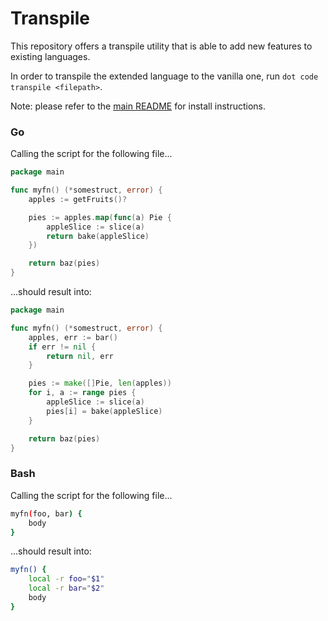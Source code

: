 # Transpile

This repository offers a transpile utility that is able to add new features to existing languages.

In order to transpile the extended language to the vanilla one, run `dot code transpile <filepath>`.

Note: please refer to the [main README](https://github.com/denisidoro/dotfiles/blob/master/README.md) for install instructions.

### Go

Calling the script for the following file...
```go
package main

func myfn() (*somestruct, error) {
    apples := getFruits()?

    pies := apples.map(func(a) Pie {
        appleSlice := slice(a)
		return bake(appleSlice)
	})

    return baz(pies)
}
```

...should result into:
```go
package main

func myfn() (*somestruct, error) {
    apples, err := bar()
    if err != nil {
        return nil, err
    }

	pies := make([]Pie, len(apples))
	for i, a := range pies {
        appleSlice := slice(a)
		pies[i] = bake(appleSlice)
	}

    return baz(pies)
}
```

### Bash

Calling the script for the following file...
```bash
myfn(foo, bar) {
    body
}
```

...should result into:
```bash
myfn() {
    local -r foo="$1"
    local -r bar="$2"
    body
}
```